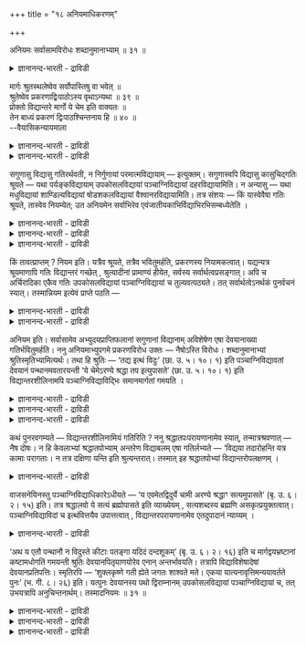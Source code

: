 +++
title = "१८ अनियमाधिकरणम्"

+++

अनियमः सर्वासामविरोधः शब्दानुमानाभ्याम् ॥ ३१ ॥  
<details><summary>ज्ञानानन्द-भारती - द्राविडी</summary>

अनियम: सर्वासामविरोद: सप्ताऩुमाऩाप्याम् ॥ ३१ ॥
</details>

मार्गः श्रुतस्थलेष्वेव सर्वोपास्तिषु वा भवेत् ॥  
श्रुतेष्वेव प्रकरणाद्विःपाठोऽस्य वृथाऽन्यथा ॥ ३९ ॥  
प्रोक्तो विद्यान्तरे मार्गो ये चेम इति वाक्यतः ॥  
तेन बाध्यं प्रकरणं द्विःपाठश्चिन्तनाय हि ॥ ४० ॥  
--वैयासिकन्यायमाला

<details><summary>ज्ञानानन्द-भारती - द्राविडी</summary>

मार्क्कम् सॊल्लप्पट्टिरुक्कुम् इडङ्गळिल् मात्तिरम् उण्डा? अल्लदु ऎल्ला उबासऩैगळ् विषयत्तिलुमा? पिरगरणमायिरुप्पदाल्, सॊऩ्ऩ इडङ्गळिल् ताऩ्। अप्पडि यिल्लैयाऩाल् इरण्डु तरम् सॊल्वदु वीणागिविडुम्।
</details>

<details><summary>ज्ञानानन्द-भारती - द्राविडी</summary>

सॊल्लप्पडुम् मार्क्कम् वेऱु वित्तैक्कुम् ताऩ्, "ऎन्द इवर्गळ्" ऎऩ्ऱु वाक्कियमिरुप्पदाल्। अदऩाल् पिरगरणम् पादिक्कप्पडुगिऱदु। इरण्डु तरम् सॊल्वदु सिन्द ऩैक्कागवे ताऩ्।
</details>

सगुणासु विद्यासु गतिरर्थवती, न निर्गुणायां परमात्मविद्यायाम् — इत्युक्तम्। सगुणास्वपि विद्यासु कासुचिद्गतिः श्रूयते — यथा पर्यङ्कविद्यायाम् उपकोसलविद्यायां पञ्चाग्निविद्यायां दहरविद्यायामिति। न अन्यासु — यथा मधुविद्यायां शाण्डिल्यविद्यायां षोडशकलविद्यायां वैश्वानरविद्यायामिति। तत्र संशयः — किं यास्वेवैषा गतिः श्रूयते, तास्वेव नियम्येत; उत अनियमेन सर्वाभिरेव एवंजातीयकाभिर्विद्याभिरभिसम्बध्येतेति ।

<details><summary>ज्ञानानन्द-भारती - द्राविडी</summary>

(सान्दोक्य उबनिषत्तिल् पञ्जाक्ऩि वित्यैयि लुम् उबगोसल वित्यैयिलुम् अर्सिरादिमार्क्कम् कूऱप् पट्टिरुक्किऱदु। साण्डिल्य वित्यै, वैच्वानर वित्यै मुदलाऩवैगळिल् कूऱप्पडविल्लै। इङ्गु ऎङ्गु उत्तरमार्गम् कूऱप्पट्टिरुक्किऱदो अङ्गु ताऩ्, मऱ्ऱ वित्यैगळिल् किडैयादु ऎऩ्ऱु नियममा अल्लदु ऎल्ला इडङ्गळिलुम् सेर्त्तुक्कॊळ्ळवेण्डुमा ऎऩऱु संसयम्। पिरगरण पिरमाणत्ताल् अन्द इडत्तिल् ताऩ् ऎऩ्ऱु नियमम् ऎल्ला इडङ्गळिलुम् सेर्त्तुक्कॊण्डाल् ऒरु इडत्तिल् सॊऩ्ऩाल् पोदुम् वेऱु इडत्तिल् तिरुप्पिच्चॊल्लवेण्डिय अवसियमिल्लै ऎऩ्ऱु पूर्वबक्षम्।
</details>

<details><summary>ज्ञानानन्द-भारती - द्राविडी</summary>

पञ्जाक्ऩि वित्यैयिल् पॊदुवाग उबासगर्ग ळुक्कुम् उत्तरमार्क्कम् ऎऩ्ऱु कूऱियिरुप्पदाल् ऎल्ला वित्यैगळिलुम् उत्तरमार्क्कत्तै सेर्त्तुक्कॊळ्ळ वेण्डुम्। इरण्डु तडवै सॊऩ्ऩदु तियाऩत्तिल्मार्क् कत्तैयुम् सेर्त्तुक्कॊळ्वदऱ्काग ऎऩ्ऱु सित्तान्दम्)।
</details>

<details><summary>ज्ञानानन्द-भारती - द्राविडी</summary>

सगुणमाऩ वित्यैगळिल् कदियाऩदु पिरयो जऩम् उळ्ळदु, निर्गुणमायुळ्ळ परमात्म वित्यैयिल् इल्लै, ऎऩ्ऱु सॊल्लप्पट्टदु। सगुणमाऩ वित्यैग ळिलेये सिलवैगळिल् कदि सॊल्लप्पडुगिऱदु, अदावदु पर्यङ्ग वित्यैयिलुम्, उबगोसल वित्यैयिलुम्, पञ्जाक्ऩि वित्यैयिलुम्। तहर वित्यैयिलुम्, मऱ्ऱवैगळिल् सॊल्लप्पडविल्लै। अदावदु मदु वित्यैयिलुम्, साण्डिल्य वित्तैयिलुम् षोडसगल वित्यैयिलुम्, वैसुवानर वित्यैयिलुम्। अदिल् सन्दे हम्-इन्द कदि ऎन्द वित्यैगळिल् सॊल्लप्पट्टिरुक्कि ऱदो, अदु अवैगळुक्कु मात्तिरम् ताऩ् ऎऩ्ऱु नियमिक्कप् पडुगिऱदा? अल्लदु, नियममिल्लामल्, इदु पोल् उळ्ळ ऎल्ला वित्यैगळुडऩुम् सम्बन्दप्पडुगिऱदा? ऎऩ्ऱु।
</details>

किं तावत्प्राप्तम् ? नियम इति। यत्रैव श्रूयते, तत्रैव भवितुमर्हति, प्रकरणस्य नियामकत्वात्। यद्यन्यत्र श्रूयमाणापि गतिः विद्यान्तरं गच्छेत् , श्रुत्यादीनां प्रामाण्यं हीयेत, सर्वस्य सर्वार्थत्वप्रसङ्गात्। अपि च अर्चिरादिका एकैव गतिः उपकोसलविद्यायां पञ्चाग्निविद्यायां च तुल्यवत्पठ्यते। तत् सर्वार्थत्वेऽनर्थकं पुनर्वचनं स्यात्। तस्मान्नियम इत्येवं प्राप्ते पठति —

<details><summary>ज्ञानानन्द-भारती - द्राविडी</summary>

पूर्वबक्षम्: ऎदु किडैक्किऱदु? नियमम् ऎऩ्ऱु। ऎङ्गे सॊल्लप्पट्टिरुक्किऱदो, अङ्गे मात्तिरम् इरुप्पदु ताऩ् न्यायम्, पिरगरणत्तिऱ्कु नियमिक्कुम् तऩ्मैयुळ्ळदाल्। वेऱिडत्तिल् सॊल्लप्पडुगिऱ कदि वेऱु वित्यैयुडऩुम् सेरुमेयाऩाल्, सुरुदि (नेरिल् सॊल्वदु) मुदलाऩवैगळुक्कुप् पिरामाण्यम् पोय् विडुम्, ऎल्लाम् ऎल्लावऱ्ऱिऱ्कुमाग ऎऩ्ऱु एऱ्पडुमाऩ तिऩाल्।
</details>

<details><summary>ज्ञानानन्द-भारती - द्राविडी</summary>

मेलुम्, उबगोसल वित्यैयिलुम् पञ्जाक्ऩि वित्यैयिलुम् ऒरे अर्सिरादि कदि ऒरे मादिरियागच् चॊल्लप्पडुगिऱदु। ऎल्लावऱ्ऱिऱ्कुमाग ऎऩ्ऱाल् मऱुबडियुम् सॊल्वदु वीण् ऎऩ्ऱु आगिविडुम्। आगैयाल् नियमम् ताऩ् ऎऩ्ऱु,
</details>

अनियम इति। सर्वासामेव अभ्युदयप्राप्तिफलानां सगुणानां विद्यानाम् अविशेषेण एषा देवयानाख्या गतिर्भवितुमर्हति। ननु अनियमाभ्युपगमे प्रकरणविरोध उक्तः — नैषोऽस्ति विरोधः। शब्दानुमानाभ्यां श्रुतिस्मृतिभ्यामित्यर्थः। तथा हि श्रुतिः — ‘तद्य इत्थं विदुः’ (छा. उ. ५। १०। १) इति पञ्चाग्निविद्यावतां देवयानं पन्थानमवतारयन्ती ‘ये चेमेऽरण्ये श्रद्धा तप इत्युपासते’ (छा. उ. ५। १०। १) इति विद्यान्तरशीलिनामपि पञ्चाग्निविद्याविद्भिः समानमार्गतां गमयति ।

<details><summary>ज्ञानानन्द-भारती - द्राविडी</summary>

सित्तान्दम्: इव्विदम् वरुम्बोदु सॊल्गिऱार्। “नियमिल्लै” ऎऩ्ऱु, अप्युदयत्तै अडैय वेण्डियदै पलऩायुडैय ऎल्ला सगुण वित्यै कळुक्कुमे। वित्यासमऩ्ऩियिल्, तेवयाऩम् ऎऩ्ऱु पॆयरुळ्ळ इन्द कदि इरुप्पदु न्यायम्।
</details>

<details><summary>ज्ञानानन्द-भारती - द्राविडी</summary>

नियमत्तै ऒप्पुक्कॊळ्ळादबोऩाल् पिरगरणत् तिऱ्कु विरोदम् ऎऩ्ऱु सॊल्लप्पट्टदे ऎऩ्ऱाल्, इन्द “विरोदमिल्लै” “सप्तम्, अऩुमाऩम् इवैगळाल्” सुरुदि स्मिरुदि इवैगळिरुप्पदाल् ऎऩ्ऱु अर्त्तम्।
</details>

<details><summary>ज्ञानानन्द-भारती - द्राविडी</summary>

अप्पडिये सुरुदि “अदिल् ऎवर्गळ् इव्विदम् अऱिगिऱार्गळो" (सान्दोक्यम्।V-१०-१) ऎऩ्ऱु पञ्जाक्ऩि वित्यैयुळ्ळवर्गळुक्कु तेवयाऩ मार्क्कत्तै सॊल्गि ऱदाय्, “ऎन्द इवर्गळुम् अरण्यत्तिल् सिरत्तैयुम् तबस् ऎऩ्ऱु उबासिक्किऱार्गळो" (सान्दोक्यम्।V-१०-१) ऎऩ्ऱु मऱ्ऱ वित्यैयै अप्यसिक्किऱवर् कळुक्कुम् पञ्जाक्ऩि वित्यैयै अऱिन्दवर्गळुडऩ् समाऩमाऩ (ऒरे) मार्क्कमुडैय तऩ्मैयै अऱिविक्किऱदु।
</details>

कथं पुनरवगम्यते — विद्यान्तरशीलिनामियं गतिरिति ? ननु श्रद्धातपःपरायणानामेव स्यात्, तन्मात्रश्रवणात् — नैष दोषः। न हि केवलाभ्यां श्रद्धातपोभ्याम् अन्तरेण विद्याबलम् एषा गतिर्लभ्यते — ‘विद्यया तदारोहन्ति यत्र कामाः परागताः। न तत्र दक्षिणा यन्ति इति श्रुत्यन्तरात्। तस्मात् इह श्रद्धातपोभ्यां विद्यान्तरोपलक्षणम् ।

<details><summary>ज्ञानानन्द-भारती - द्राविडी</summary>

इन्द कदि सॊऩ्ऩदु "मऱ्ऱ वित्यैयुळ्ळवर्ग ळुक्कु” ऎऩ्ऱु ऎप्पडि अऱियप्पडुगिऱदु? सिरत्तै तबस् इवैगळिल् ईडुबडुगिऱवर्गळुक्कु मात्तिरम् ताऩे एऱ्पडुम्, अवर्गळै मात्तिरम् सॊल्लियिरुप्पदाल्? ऎऩ्ऱाल्, इदु तोषमिल्लै। वॆऱुम् सिरत्तै तबस् इवैगळाल् मट्टुम्, वित्यैयिऩ् पलमिल्लामल्, इन्द कदि अडैयप्पडुवदिल्लैये? “ऎङ्गे कामङ्गळ् किडैयादो अदै (पिरह्मलोगत्तै) वित्यैयिऩाल् अडैगिऱार्गळ्। तबस्विगळायिरुन्दु ञाऩिगळायिल् लामल् तक्षिण मार्क्कत्तिल् पोग वेण्डियवर्गळ् अङ्गे पोवदिल्लै” ऎऩ्ऱु वेऱु सुरुदियिरुप्पदाल्। आगैयाल् इङ्गे सिरत्तै तबस् इवैगळाल् वेऱु वित्यैगळुक्कु उबलक्षणम् (अवैगळैयुम् सेर्त्तुक् कुऱिप्पदु)।
</details>

वाजसनेयिनस्तु पञ्चाग्निविद्याधिकारेऽधीयते — ‘य एवमेतद्विदुर्ये चामी अरण्ये श्रद्धाꣳ सत्यमुपासते’ (बृ. उ. ६। २। १५) इति। तत्र श्रद्धालवो ये सत्यं ब्रह्मोपासते इति व्याख्येयम् , सत्यशब्दस्य ब्रह्मणि असकृत्प्रयुक्तत्वात्। पञ्चाग्निविद्याविदां च इत्थंवित्तयैव उपात्तत्वात् , विद्यान्तरपरायणानामेव एतदुपादानं न्याय्यम् ।

<details><summary>ज्ञानानन्द-भारती - द्राविडी</summary>

वाजसनेयिगळो, पञ्जाक्ऩि वित्यै पिरगरणत् तिल् “ऎवर्गळ् इव्विदम् इदै अऱिगिऱार्गळो, ऎन्द इवर्गळ् अरण्यत्तिल् सिरत्तैयुडऩ् सत्यत्तै उबासिक्किऱार्गळो” (पिरुहत्।VI-२-१५) ऎऩ्ऱु सॊल्गिऱार्गळ्। अङ्गे ऎवर्गळ् सिरत्तैयुळ्ळवर्गळाग सत्यत्तै, पिरह्मत्तै, उबासिक्किऱार्गळो, ऎऩ्ऱु वियाक्याऩम् सॆय्दुगॊळ्ळ वेण्डुम्। सत्यम् ऎऩ्ऱ सप्तम् पिरह्मत्तिल् अडिक्कडि उबयोगिक्कप् पट्टिरुप् पदाल्। 'इव्विदम् अऱिन्दवर्' ऎऩ्ऱ तऩ्मैयिऩालेये पञ्जाक्ऩि वित्यैयै अऱिन्दवर्गळ् किरहिक्कप्पट्टु विट्टदाल् इव्विदम् सॊल्वदु मऱ्ऱ वित्यैगळिल् ईडुबट्टवर्गळैप्पऱ्ऱिदाऩ् ऎऩ्बदु न्यायम्।
</details>

‘अथ य एतौ पन्थानौ न विदुस्ते कीटाः पतङ्गा यदिदं दन्दशूकम्’ (बृ. उ. ६। २। १६) इति च मार्गद्वयभ्रष्टानां कष्टामधोगतिं गमयन्ती श्रुतिः देवयानपितृयाणयोरेव एनान् अन्तर्भावयति। तत्रापि विद्याविशेषादेषां देवयानप्रतिपत्तिः। स्मृतिरपि — ‘शुक्लकृष्णे गती ह्येते जगतः शाश्वते मते। एकया यात्यनावृत्तिमन्ययावर्तते पुनः’ (भ. गी. ८। २६) इति। यत्पुनः देवयानस्य पथो द्विराम्नानम् उपकोसलविद्यायां पञ्चाग्निविद्यायां च, तत् उभयत्रापि अनुचिन्तनार्थम्। तस्मादनियमः ॥ ३१ ॥

<details><summary>ज्ञानानन्द-भारती - द्राविडी</summary>

मेलुम्, “इन्द इरण्डु मार्क्कङ्गळैयुम् ऎवर्गळ् अऱियविल्लैयो (अडैगिऱदिल्लैयो) अवर्गळ् पुऴुक्कळ् पदङ्गङ्गळ् ऎन्द इन्द पाम्बु" (पिरुहत्।VI-२-१६) ऎऩ्ऱु इरण्डु मार्क्कङ्गळुम् इल्ला तवर्गळुक्कु कष्टमायुळ्ळ कीऴे पोवदैच् चॊल्वदाऩदु तेवयाऩम् पित्रुयाऩम् इवैयिरण्डिऱ्कुळ्ळेये इवर्गळुक्कु उळ्ळडक्कमॆऩ्ऱु काट्टुगिऱदु। अङ्गेयुम् वित्यैयॆऩ्ऱ विसेषमिरुप्पदाल् इवर्गळुक्कु तेवयाऩत्तै अडैदल्।
</details>

<details><summary>ज्ञानानन्द-भारती - द्राविडी</summary>

स्मिरुदियुम्गूड "जगत्तिऱ्कु वॆळुप्पु, कऱुप्पु ऎऩ्ऱ इन्द इरण्डु कदिगळ् सासुवदमाग करुदप् पडुगिऩ्ऱऩ। ऒऩ्ऱिऩाल् तिरुम्बिवराद इडम् सॆल्गिऱार्गळ्। मऱ्ऱदिऩाल् तिरुम्बि वरुगिऱार्गळ्” (कीदै।VIII;२६) ऎऩ्ऱु इरुक्किऱदु।
</details>

<details><summary>ज्ञानानन्द-भारती - द्राविडी</summary>

उबगोसल वित्यैयिलुम्, पञ्जाक्ऩि वित्यैयि लुमाग तेवयाऩमागिऱ अर्च्चिरादि मार्क्कत्तिऱ्कु इरण्डु तरम् सॊल्लियिरुप्पदु ऎदुवो, अदु इरण्डु इडङ्गळिलुमे त्याऩम् सॆय्वदऱ्काग। आगैयाल् नियमम् इल्लै।
</details>

